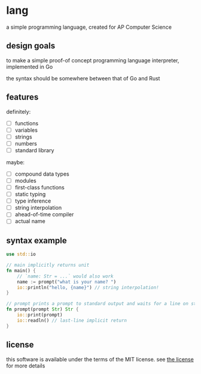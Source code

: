 # lang

a simple programming language, created for AP Computer Science

## design goals

to make a simple proof-of concept programming language interpreter, implemented in Go

the syntax should be somewhere between that of Go and Rust

## features

definitely:
- [ ] functions
- [ ] variables
- [ ] strings
- [ ] numbers
- [ ] standard library

maybe:
- [ ] compound data types
- [ ] modules
- [ ] first-class functions
- [ ] static typing
- [ ] type inference
- [ ] string interpolation
- [ ] ahead-of-time compiler
- [ ] actual name

## syntax example

```rust
use std::io

// main implicitly returns unit
fn main() {
	// `name: Str = ...` would also work
	name := prompt("what is your name? ")
	io::println("hello, {name}") // string interpolation!
}

// prompt prints a prompt to standard output and waits for a line on standard input
fn prompt(prompt Str) Str {
	io::print(prompt)
	io::readln() // last-line implicit return
}
```

## license

this software is available under the terms of the MIT license. see [the license](./LICENSE) for more details
